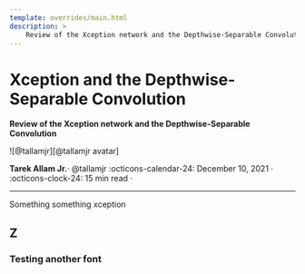 ```yaml
---
template: overrides/main.html
description: >
    Review of the Xception network and the Depthwise-Separable Convolution
---
```


# Xception and the Depthwise-Separable Convolution

__Review of the Xception network and the Depthwise-Separable Convolution__

<aside class="mdx-author" markdown>
![@tallamjr][@tallamjr avatar]

<span>__Tarek Allam Jr.__· @tallamjr</span>
<span>
:octicons-calendar-24: December 10, 2021 ·
:octicons-clock-24: 15 min read ·
<!-- [:octicons-tag-24: 7.2.6+insiders-3.0.0][insiders-3.0.0] -->
</span>
</aside>

  [@tallamjr avatar]: https://avatars.githubusercontent.com/tallamjr
  <!-- [insiders-3.0.0]: ../../insiders/changelog.md#3.0.0 -->

---

<link rel="stylesheet" href="https://fonts.googleapis.com/css?family=Press+Start+2P">
<link rel="stylesheet" href="https://fonts.googleapis.com/css?family=Abril+Fatface">
<link rel="stylesheet" href="https://fonts.googleapis.com/css?family=Arimo">
<link rel="stylesheet" href="https://fonts.googleapis.com/css?family=Courier+Prime">


<!-- <style> -->
<!-- .md-typeset h1, -->
<!-- .md-typeset h2 { -->
<!--   color: #fd49a0; -->
<!--   font-weight: bold; -->
<!--   font-family: 'Press Start 2P', serif; -->
<!-- } -->
<!-- </style> -->

<style>
.md-typeset h1 {
  <!-- color: var(--md-default-fg-color--light); -->
  color: var(--md-typeset-color);
  font-weight: bold;
  <!-- font-family: 'Abril Fatface', serif; -->
}
</style>

<!-- <style> -->
<!-- .md-typeset h3 { -->
<!--   color: blue; -->
<!--   font-weight: bold; -->
<!--   font-family: 'Abril Fatface', serif; -->
<!-- } -->
<!-- </style> -->

<!-- <style> -->
<!-- .md-typeset p { -->
<!--   font-weight: bold; -->
<!--   font-family: 'Courier Prime', serif; -->
<!-- } -->
<!-- </style> -->

Something something xception

## Z

### Testing another font
